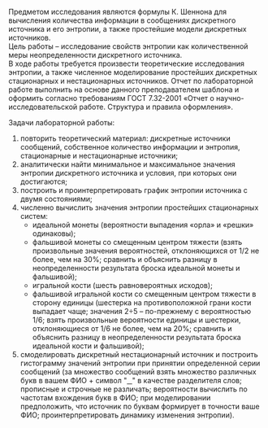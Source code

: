Предметом исследования являются формулы К. Шеннона для вычисления количества информации в сообщениях дискретного источника и его энтропии, а также простейшие модели дискретных источников.  
Цель работы – исследование свойств энтропии как количественной меры неопределенности дискретного источника.  
В ходе работы требуется произвести теоретические исследования энтропии, а также численное моделирование простейших дискретных стационарных и нестационарных источников. Отчет по лабораторной работе выполнить на основе данного преподавателем шаблона и оформить согласно требованиям ГОСТ 7.32-2001 «Отчет о научно-исследовательской работе. Структура и правила оформления».  
  
Задачи лабораторной работы:
1. повторить теоретический материал: дискретные источники сообщений, собственное количество информации и энтропия, стационарные и нестационарные источники;
2. аналитически найти минимальное и максимальное значения энтропии дискретного источника и условия, при которых они достигаются;
3. построить и проинтерпретировать график энтропии источника с двумя состояниями;
4. численно вычислить значения энтропии простейших стационарных систем:
	- идеальной монеты (вероятности выпадения «орла» и «решки» одинаковы);
	- фальшивой монеты со смещенным центром тяжести (взять произвольные значения вероятностей, отклоняющихся от 1/2 не более, чем на 30%; сравнить и объяснить разницу в неопределенности результата броска идеальной монеты и фальшивой);
	- игральной кости (шесть равновероятных исходов);
	- фальшивой игральной кости со смещенным центром тяжести в сторону единицы (шестерка на противоположной грани кости выпадает чаще; значения 2÷5 – по-прежнему с вероятностью 1/6; взять произвольные вероятности единицы и шестерки, отклоняющиеся от 1/6 не более, чем на 20%; сравнить и объяснить разницу в неопределенности результата броска идеальной кости и фальшивой);
5. смоделировать дискретный нестационарный источник и построить гистограмму значений энтропии при принятии определенной серии сообщений (за множество сообщений взять множество различных букв в вашем ФИО + символ ­"<u>⠀</u>" в качестве разделителя слов; прописные и строчные не различать; вероятности вычислить по частотам вхождения букв в ФИО; при моделировании предположить, что источник по буквам формирует в точности ваше ФИО; проинтерпретировать динамику изменения энтропии).